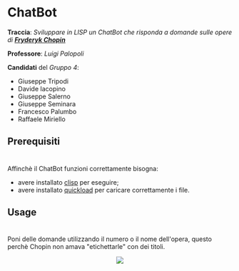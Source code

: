 # ChatBot

**Traccia**: _Sviluppare in LISP un ChatBot che risponda a domande sulle opere di **[Fryderyk Chopin](https://it.wikipedia.org/wiki/Fryderyk_Chopin)**_

**Professore**: _Luigi Palopoli_

**Candidati** del _Gruppo 4_:
* Giuseppe Tripodi
* Davide Iacopino
* Giuseppe Salerno
* Giuseppe Seminara
* Francesco Palumbo
* Raffaele Miriello


## Prerequisiti
#
Affinchè il ChatBot funzioni correttamente bisogna:
* avere installato [clisp](https://www.quicklisp.org/beta/) per eseguire;
* avere installato [quickload](https://beta.quicklisp.org/quicklisp.lisp) per caricare correttamente i file.

## Usage
#
Poni delle domande utilizzando il numero o il nome dell'opera, questo perchè Chopin non amava "etichettarle" con dei titoli.
<p align="center">
  <img src="https://i.postimg.cc/W3jMdgPw/char.jpg" />
</p>